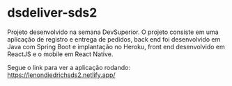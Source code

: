 # dsdeliver-sds2

Projeto desenvolvido na semana DevSuperior.
O projeto consiste em uma aplicação de registro e entrega de pedidos, back end foi desenvolvido em Java com Spring Boot e implantação no Heroku, front end desenvolvido em ReactJS e o mobile em React Native.

Segue o link para ver a aplicação rodando: https://lenondiedrichsds2.netlify.app/
